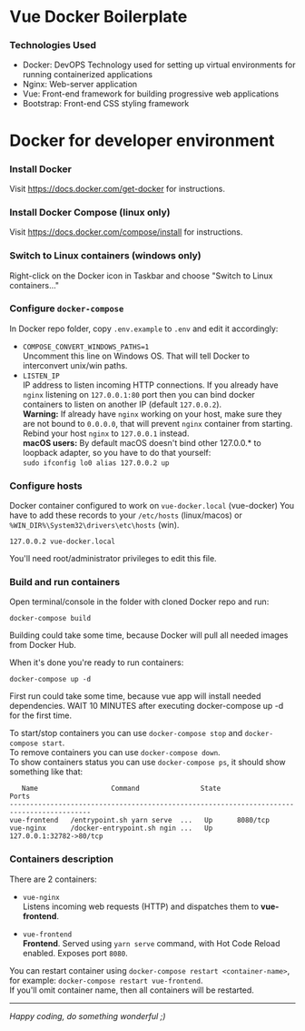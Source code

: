 # Vue Docker Boilerplate

### Technologies Used

- Docker: DevOPS Technology used for setting up virtual environments for running containerized applications
- Nginx: Web-server application
- Vue: Front-end framework for building progressive web applications
- Bootstrap: Front-end CSS styling framework

# Docker for developer environment

### Install Docker

Visit https://docs.docker.com/get-docker for instructions.

### Install Docker Compose (linux only)

Visit https://docs.docker.com/compose/install for instructions.

### Switch to Linux containers (windows only)

Right-click on the Docker icon in Taskbar and choose "Switch to Linux containers..."

### Configure `docker-compose`

In Docker repo folder, copy `.env.example` to `.env` and edit it accordingly:

* `COMPOSE_CONVERT_WINDOWS_PATHS=1`  
  Uncomment this line on Windows OS. That will tell Docker to interconvert unix/win paths.
* `LISTEN_IP`  
  IP address to listen incoming HTTP connections. If you already have `nginx` listening on `127.0.0.1:80` port then you
  can bind docker containers to listen on another IP (default `127.0.0.2`).  
  **Warning:** If already have `nginx` working on your host, make sure they are not bound to `0.0.0.0`, that will
  prevent `nginx` container from starting. Rebind your host `nginx` to `127.0.0.1` instead.  
  **macOS users:** By default macOS doesn't bind other 127.0.0.* to loopback adapter, so you have to do that yourself:  
  ```sudo ifconfig lo0 alias 127.0.0.2 up```

### Configure hosts

Docker container configured to work on `vue-docker.local` (vue-docker)
You have to add these records to your `/etc/hosts` (linux/macos) or `%WIN_DIR%\System32\drivers\etc\hosts` (win).

```
127.0.0.2 vue-docker.local
```

You'll need root/administrator privileges to edit this file.

### Build and run containers

Open terminal/console in the folder with cloned Docker repo and run:

```
docker-compose build
```

Building could take some time, because Docker will pull all needed images from Docker Hub.

When it's done you're ready to run containers:

```
docker-compose up -d
```

First run could take some time, because vue app will install needed dependencies. WAIT 10 MINUTES after
executing docker-compose up -d for the first time.

To start/stop containers you can use `docker-compose stop` and `docker-compose start`.  
To remove containers you can use `docker-compose down`.  
To show containers status you can use `docker-compose ps`, it should show something like that:

```
   Name                  Command               State                  Ports               
------------------------------------------------------------------------------------------
vue-frontend   /entrypoint.sh yarn serve  ...   Up      8080/tcp                           
vue-nginx      /docker-entrypoint.sh ngin ...   Up      127.0.0.1:32782->80/tcp            
```

### Containers description

There are 2 containers:

* `vue-nginx`  
  Listens incoming web requests (HTTP) and dispatches them to **vue-frontend**.

* `vue-frontend`  
  **Frontend**. Served using `yarn serve` command, with Hot Code Reload enabled. Exposes port `8080`.

You can restart container using `docker-compose restart <container-name>`, for
example: `docker-compose restart vue-frontend`.  
If you'll omit container name, then all containers will be restarted.

---

*Happy coding, do something wonderful ;)*
